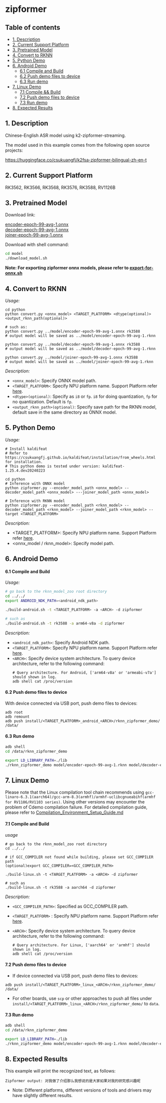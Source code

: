 # zipformer

## Table of contents

- [1. Description](#1-description)
- [2. Current Support Platform](#2-current-support-platform)
- [3. Pretrained Model](#3-pretrained-model)
- [4. Convert to RKNN](#4-convert-to-rknn)
- [5. Python Demo](#5-python-demo)
- [6. Android Demo](#6-android-demo)
  - [6.1 Compile and Build](#61-compile-and-build)
  - [6.2 Push demo files to device](#62-push-demo-files-to-device)
  - [6.3 Run demo](#63-run-demo)
- [7. Linux Demo](#7-linux-demo)
  - [7.1 Compile \&\& Build](#71-compile-and-build)
  - [7.2 Push demo files to device](#72-push-demo-files-to-device)
  - [7.3 Run demo](#73-run-demo)
- [8. Expected Results](#8-expected-results)



## 1. Description

Chinese-English ASR model using k2-zipformer-streaming.

The model used in this example comes from the following open source projects:  

https://huggingface.co/csukuangfj/k2fsa-zipformer-bilingual-zh-en-t



## 2. Current Support Platform

RK3562, RK3566, RK3568, RK3576, RK3588, RV1126B


## 3. Pretrained Model

Download link: 

[encoder-epoch-99-avg-1.onnx](https://ftrg.zbox.filez.com/v2/delivery/data/95f00b0fc900458ba134f8b180b3f7a1/examples/zipformer/encoder-epoch-99-avg-1.onnx)<br />[decoder-epoch-99-avg-1.onnx](https://ftrg.zbox.filez.com/v2/delivery/data/95f00b0fc900458ba134f8b180b3f7a1/examples/zipformer/decoder-epoch-99-avg-1.onnx)<br />[joiner-epoch-99-avg-1.onnx](https://ftrg.zbox.filez.com/v2/delivery/data/95f00b0fc900458ba134f8b180b3f7a1/examples/zipformer/joiner-epoch-99-avg-1.onnx)

Download with shell command:

```sh
cd model
./download_model.sh
```

**Note: For exporting zipformer onnx models, please refer to [export-for-onnx.sh](https://huggingface.co/csukuangfj/k2fsa-zipformer-bilingual-zh-en-t/blob/main/exp/96/export-for-onnx.sh)**


## 4. Convert to RKNN

*Usage:*

```shell
cd python
python convert.py <onnx_model> <TARGET_PLATFORM> <dtype(optional)> <output_rknn_path(optional)>

# such as: 
python convert.py ../model/encoder-epoch-99-avg-1.onnx rk3588
# output model will be saved as ../model/encoder-epoch-99-avg-1.rknn

python convert.py ../model/decoder-epoch-99-avg-1.onnx rk3588
# output model will be saved as ../model/decoder-epoch-99-avg-1.rknn

python convert.py ../model/joiner-epoch-99-avg-1.onnx rk3588
# output model will be saved as ../model/joiner-epoch-99-avg-1.rknn
```

*Description:*

- `<onnx_model>`: Specify ONNX model path.
- `<TARGET_PLATFORM>`: Specify NPU platform name. Support Platform refer [here](#2-current-support-platform).
- `<dtype>(optional)`: Specify as `i8` or `fp`. `i8` for doing quantization, `fp` for no quantization. Default is `fp`.
- `<output_rknn_path>(optional)`: Specify save path for the RKNN model, default save in the same directory as ONNX model.



## 5. Python Demo

*Usage:*

```shell
# Install kaldifeat
# Refer to https://csukuangfj.github.io/kaldifeat/installation/from_wheels.html for installation.
# This python demo is tested under version: kaldifeat-1.25.4.dev20240223

cd python
# Inference with ONNX model
python zipformer.py --encoder_model_path <onnx_model> --decoder_model_path <onnx_model> ---joiner_model_path <onnx_model>

# Inference with RKNN model
python zipformer.py --encoder_model_path <rknn_model> --decoder_model_path <rknn_model> --joiner_model_path <rknn_model> --target <TARGET_PLATFORM>
```
*Description:*
- <TARGET_PLATFORM>: Specify NPU platform name. Support Platform refer [here](#2-current-support-platform).
- <onnx_model / rknn_model>: Specify model path.



## 6. Android Demo

#### 6.1 Compile and Build

*Usage:*

```sh
# go back to the rknn_model_zoo root directory
cd ../../
export ANDROID_NDK_PATH=<android_ndk_path>

./build-android.sh -t <TARGET_PLATFORM> -a <ARCH> -d zipformer

# such as 
./build-android.sh -t rk3588 -a arm64-v8a -d zipformer
```

*Description:*
- `<android_ndk_path>`: Specify Android NDK path.
- `<TARGET_PLATFORM>`: Specify NPU platform name. Support Platform refer [here](#2-current-support-platform).
- `<ARCH>`: Specify device system architecture. To query device architecture, refer to the following command:
	```shell
	# Query architecture. For Android, ['arm64-v8a' or 'armeabi-v7a'] should shown in log.
	adb shell cat /proc/version
	```

#### 6.2 Push demo files to device

With device connected via USB port, push demo files to devices:

```shell
adb root
adb remount
adb push install/<TARGET_PLATFORM>_android_<ARCH>/rknn_zipformer_demo/ /data/
```

#### 6.3 Run demo

```sh
adb shell
cd /data/rknn_zipformer_demo

export LD_LIBRARY_PATH=./lib
./rknn_zipformer_demo model/encoder-epoch-99-avg-1.rknn model/decoder-epoch-99-avg-1.rknn model/joiner-epoch-99-avg-1.rknn model/test.wav
```



## 7. Linux Demo

Please note that the Linux compilation tool chain recommends using `gcc-linaro-6.3.1(aarch64)/gcc-arm-8.3(armhf)/armhf-uclibcgnueabihf(armhf for RV1106/RV1103 series)`. Using other versions may encounter the problem of Cdemo compilation failure. For detailed compilation guide, please refer to [Compilation_Environment_Setup_Guide.md](../../docs/Compilation_Environment_Setup_Guide.md)

#### 7.1 Compile and Build

*usage*

```shell
# go back to the rknn_model_zoo root directory
cd ../../

# if GCC_COMPILER not found while building, please set GCC_COMPILER path
(optional)export GCC_COMPILER=<GCC_COMPILER_PATH>

./build-linux.sh -t <TARGET_PLATFORM> -a <ARCH> -d zipformer

# such as 
./build-linux.sh -t rk3588 -a aarch64 -d zipformer
```

*Description:*

- `<GCC_COMPILER_PATH>`: Specified as GCC_COMPILER path.
- `<TARGET_PLATFORM>` : Specify NPU platform name. Support Platform refer [here](#2-current-support-platform).
- `<ARCH>`: Specify device system architecture. To query device architecture, refer to the following command: 
  
  ```shell
  # Query architecture. For Linux, ['aarch64' or 'armhf'] should shown in log.
  adb shell cat /proc/version
  ```

#### 7.2 Push demo files to device

- If device connected via USB port, push demo files to devices:

```shell
adb push install/<TARGET_PLATFORM>_linux_<ARCH>/rknn_zipformer_demo/ /data/
```

- For other boards, use `scp` or other approaches to push all files under `install/<TARGET_PLATFORM>_linux_<ARCH>/rknn_zipformer_demo/` to `data`.

#### 7.3 Run demo

```sh
adb shell
cd /data/rknn_zipformer_demo

export LD_LIBRARY_PATH=./lib
./rknn_zipformer_demo model/encoder-epoch-99-avg-1.rknn model/decoder-epoch-99-avg-1.rknn model/joiner-epoch-99-avg-1.rknn model/test.wav
```


## 8. Expected Results

This example will print the recognized text, as follows:
```
Zipformer output: 对我做了介绍那么我想说的是大家如果对我的研究感兴趣呢
```

- Note: Different platforms, different versions of tools and drivers may have slightly different results.